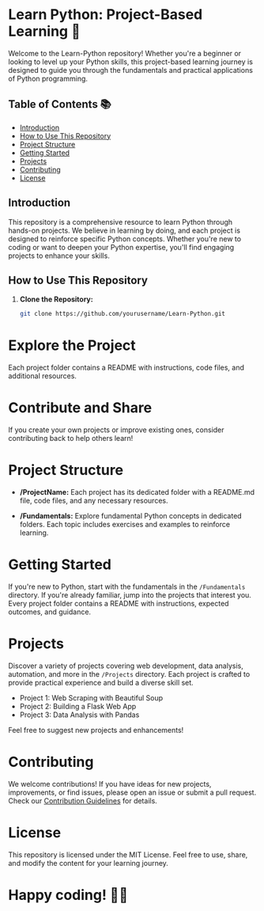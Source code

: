 # Learn Python: Project-Based Learning 🐍

Welcome to the Learn-Python repository! Whether you're a beginner or looking to level up your Python skills, this project-based learning journey is designed to guide you through the fundamentals and practical applications of Python programming.

## Table of Contents 📚

- [Introduction](#introduction)
- [How to Use This Repository](#how-to-use-this-repository)
- [Project Structure](#project-structure)
- [Getting Started](#getting-started)
- [Projects](#projects)
- [Contributing](#contributing)
- [License](#license)

## Introduction

This repository is a comprehensive resource to learn Python through hands-on projects. We believe in learning by doing, and each project is designed to reinforce specific Python concepts. Whether you're new to coding or want to deepen your Python expertise, you'll find engaging projects to enhance your skills.

## How to Use This Repository

1. **Clone the Repository:**
   ```bash
   git clone https://github.com/yourusername/Learn-Python.git


# Explore the Project

Each project folder contains a README with instructions, code files, and additional resources.

# Contribute and Share

If you create your own projects or improve existing ones, consider contributing back to help others learn!

# Project Structure

- **/ProjectName:**
  Each project has its dedicated folder with a README.md file, code files, and any necessary resources.

- **/Fundamentals:**
  Explore fundamental Python concepts in dedicated folders. Each topic includes exercises and examples to reinforce learning.

# Getting Started

If you're new to Python, start with the fundamentals in the `/Fundamentals` directory. If you're already familiar, jump into the projects that interest you. Every project folder contains a README with instructions, expected outcomes, and guidance.

# Projects

Discover a variety of projects covering web development, data analysis, automation, and more in the `/Projects` directory. Each project is crafted to provide practical experience and build a diverse skill set.

- Project 1: Web Scraping with Beautiful Soup
- Project 2: Building a Flask Web App
- Project 3: Data Analysis with Pandas

Feel free to suggest new projects and enhancements!

# Contributing

We welcome contributions! If you have ideas for new projects, improvements, or find issues, please open an issue or submit a pull request. Check our [Contribution Guidelines](CONTRIBUTING.md) for details.

# License

This repository is licensed under the MIT License. Feel free to use, share, and modify the content for your learning journey.

# Happy coding! 🚀✨
